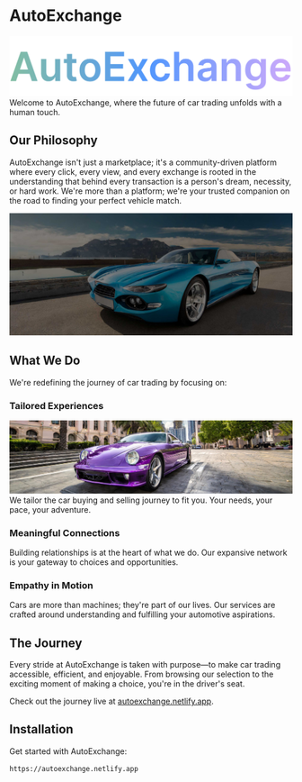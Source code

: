 # AutoExchange
![AutoExchange Logo](src/assets/logo.png)
Welcome to AutoExchange, where the future of car trading unfolds with a human touch.

## Our Philosophy
AutoExchange isn't just a marketplace; it's a community-driven platform where every click, every view, and every exchange is rooted in the understanding that behind every transaction is a person's dream, necessity, or hard work. We're more than a platform; we're your trusted companion on the road to finding your perfect vehicle match.

![AutoExchange Hero Wide](src/assets/HeroWide.jpg)

## What We Do

We're redefining the journey of car trading by focusing on:

### Tailored Experiences
![Personalized Car Buying](src/assets/AboutPageWide.jpg)
We tailor the car buying and selling journey to fit you. Your needs, your pace, your adventure.

### Meaningful Connections
Building relationships is at the heart of what we do. Our expansive network is your gateway to choices and opportunities.

### Empathy in Motion
Cars are more than machines; they're part of our lives. Our services are crafted around understanding and fulfilling your automotive aspirations.

## The Journey

Every stride at AutoExchange is taken with purpose—to make car trading accessible, efficient, and enjoyable. From browsing our selection to the exciting moment of making a choice, you're in the driver's seat.

Check out the journey live at [autoexchange.netlify.app](https://autoexchange.netlify.app).

## Installation

Get started with AutoExchange:

```bash
https://autoexchange.netlify.app